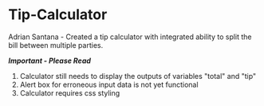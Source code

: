 # Tip-Calculator

Adrian Santana - Created a tip calculator with integrated ability to split the bill between multiple parties. 

***Important - Please Read***
1. Calculator still needs to display the outputs of variables "total" and "tip"
2. Alert box for erroneous input data is not yet functional
3. Calculator requires css styling 
